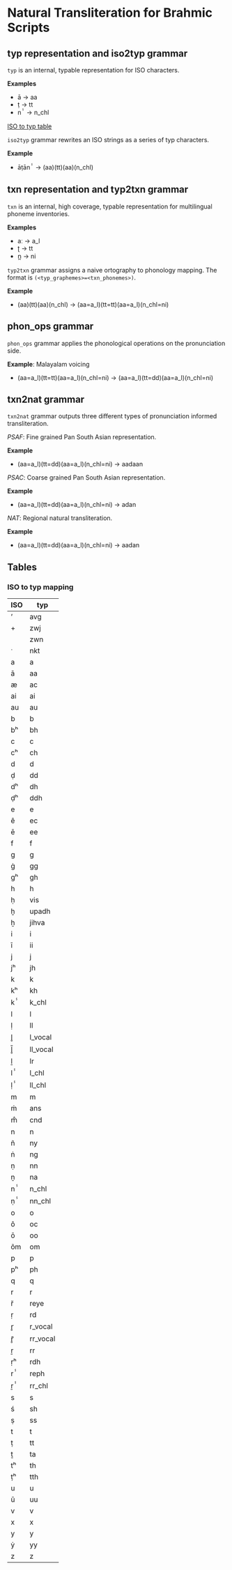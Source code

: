 # Natural Transliteration for Brahmic Scripts

## typ representation and iso2typ grammar
`typ` is an internal, typable representation for ISO characters.
<!-- TODO: add full ISO to typ table -->

**Examples**

* ā -> aa
* ṭ -> tt
* nⸯ -> n_chl

[ISO to typ table](#iso-to-typ-mapping)

`iso2typ` grammar rewrites an ISO strings as a series of typ characters.

**Example**

* āṭānⸯ -> (aa)(tt)(aa)(n_chl)

## txn representation and typ2txn grammar

`txn` is an internal, high coverage, typable representation for multilingual
phoneme inventories.

**Examples**

* aː -> a_l
* ʈ -> tt
* n̪ -> ni

`typ2txn` grammar assigns a naive ortography to phonology mapping. The format is `(<typ_graphemes>=<txn_phonemes>)`.

**Example**

* (aa)(tt)(aa)(n_chl) -> (aa=a_l)(tt=tt)(aa=a_l)(n_chl=ni)

## phon_ops grammar

`phon_ops` grammar applies the phonological operations on the pronunciation side.

**Example**: Malayalam voicing

* (aa=a_l)(tt=tt)(aa=a_l)(n_chl=ni) -> (aa=a_l)(tt=dd)(aa=a_l)(n_chl=ni)

## txn2nat grammar

`txn2nat` grammar outputs three different types of pronunciation informed transliteration.

*PSAF*: Fine grained Pan South Asian representation.

**Example**

* (aa=a_l)(tt=dd)(aa=a_l)(n_chl=ni) -> aadaan

*PSAC*: Coarse grained Pan South Asian representation.

**Example**

* (aa=a_l)(tt=dd)(aa=a_l)(n_chl=ni) -> adan

*NAT*: Regional natural transliteration.

**Example**

* (aa=a_l)(tt=dd)(aa=a_l)(n_chl=ni) -> aadan

## Tables

### ISO to typ mapping

ISO | typ
------|------
’|avg
+|zwj
||zwn
ˑ|nkt
a|a
ā|aa
æ|ac
ai|ai
au|au
b|b
bʰ|bh
c|c
cʰ|ch
d|d
ḍ|dd
dʰ|dh
ḍʰ|ddh
e|e
ê|ec
ē|ee
f|f
g|g
ġ|gg
gʰ|gh
h|h
ḥ|vis
ḫ|upadh
ẖ|jihva
i|i
ī|ii
j|j
jʰ|jh
k|k
kʰ|kh
kⸯ|k_chl
l|l
ḷ|ll
l̥|l_vocal
l̥̄|ll_vocal
ḻ|lr
lⸯ|l_chl
ḷⸯ|ll_chl
m|m
ṁ|ans
m̐|cnd
n|n
ñ|ny
ṅ|ng
ṇ|nn
ṉ|na
nⸯ|n_chl
ṇⸯ|nn_chl
o|o
ô|oc
ō|oo
õm|om
p|p
pʰ|ph
q|q
r|r
r̆|reye
ṛ|rd
r̥|r_vocal
r̥̄|rr_vocal
ṟ|rr
ṛʰ|rdh
rⸯ|reph
ṟⸯ|rr_chl
s|s
ś|sh
ṣ|ss
t|t
ṭ|tt
ṯ|ta
tʰ|th
ṭʰ|tth
u|u
ū|uu
v|v
x|x
y|y
ẏ|yy
z|z
